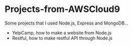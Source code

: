 # Projects-from-AWSCloud9
Some projects that I used Node.js, Express and MongoDB...
- YelpCamp, how to make a website from Node.js 
- Restful, how to make restful API through Node.js
